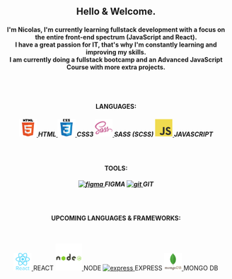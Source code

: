 <h2 align="center">Hello & Welcome.</h2>
<h4 align="center">
I'm Nicolas, I'm currently learning fullstack development with a focus on the entire front-end spectrum (JavaScript and React). 
<br>
I have a great passion for IT, that's why I'm constantly learning and improving my skills. 
<br>
I am currently doing a fullstack bootcamp and an Advanced JavaScript Course with more extra projects.</h4>
<br>
<br>

<h4 align="center">LANGUAGES:</h4>

<p align="center">
<h5 align="center"><a href="https://www.w3.org/html/" target="_blank"> <img src="https://raw.githubusercontent.com/devicons/devicon/master/icons/html5/html5-original-wordmark.svg" alt="html5" width="40" height="40"/>  </a>HTML<a href="https://www.w3schools.com/css/" target="_blank"> <img src="https://raw.githubusercontent.com/devicons/devicon/master/icons/css3/css3-original-wordmark.svg" alt="css3" width="40" height="40"/>  </a>CSS3 
<a href="https://sass-lang.com" target="_blank"> <img src="https://raw.githubusercontent.com/devicons/devicon/master/icons/sass/sass-original.svg" alt="sass" width="40" height="40"/>    </a> SASS (SCSS) <a href="https://developer.mozilla.org/en-US/docs/Web/JavaScript" target="_blank"> <img src="https://raw.githubusercontent.com/devicons/devicon/master/icons/javascript/javascript-original.svg" alt="javascript" width="40" height="40"/>  </a>JAVASCRIPT  </h5>
</p>

<br>
<h4 align="center">TOOLS:</h4>
<p align="center">
<h5 align="center"><a href="https://www.figma.com/" target="_blank"> <img src="https://www.vectorlogo.zone/logos/figma/figma-icon.svg" alt="figma" width="40" height="40"/>  </a>FIGMA <a href="https://git-scm.com/" target="_blank"> <img src="https://www.vectorlogo.zone/logos/git-scm/git-scm-icon.svg" alt="git" width="40" height="40"/>  </a>GIT</h5>
<br>

<h4 align="center">UPCOMING LANGUAGES & FRAMEWORKS:</h4>
<br>
<p align="center">
<a href="https://reactjs.org/" target="_blank"> <img src="https://raw.githubusercontent.com/devicons/devicon/master/icons/react/react-original-wordmark.svg" alt="react" width="40" height="40"/> </a>REACT 
<!-- <a href="https://getbootstrap.com" target="_blank"> <img src="https://raw.githubusercontent.com/devicons/devicon/master/icons/bootstrap/bootstrap-plain-wordmark.svg" alt="bootstrap" width="40" height="40"/></a>BOOTSTRAP 5 -->
<a href="https://nodejs.org" target="_blank"> <img src="https://raw.githubusercontent.com/devicons/devicon/master/icons/nodejs/nodejs-original-wordmark.svg" alt="nodejs" width="60" height="60"/> </a> NODE 
<a href="https://expressjs.com" target="_blank"> <img src="https://img.shields.io/badge/express.js-%23404d59.svg?style=for-the-badge&logo=express&logoColor=%2361DAFB" alt="express" width="80" height="30"/> </a> EXPRESS
<a href="https://www.mongodb.com/" target="_blank"> <img src="https://raw.githubusercontent.com/devicons/devicon/master/icons/mongodb/mongodb-original-wordmark.svg" alt="mongodb" width="40" height="40"/> </a> MONGO DB
<br>
<br>
<br>
<br>
<!--  <img src="https://github-readme-stats.vercel.app/api/top-langs/?username=LNCE01&hide_progress=true"/> -->

</p> 


